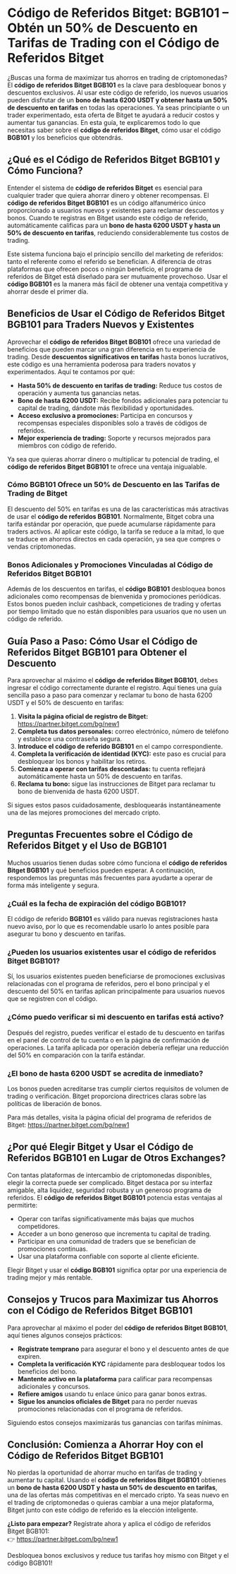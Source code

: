 <h1>Código de Referidos Bitget: BGB101 – Obtén un 50% de Descuento en Tarifas de Trading con el Código de Referidos Bitget</h1>
<p>¿Buscas una forma de maximizar tus ahorros en trading de criptomonedas? El <strong>código de referidos Bitget BGB101</strong> es la clave para desbloquear bonos y descuentos exclusivos. Al usar este código de referido, los nuevos usuarios pueden disfrutar de un <strong>bono de hasta 6200 USDT y obtener hasta un 50% de descuento en tarifas</strong> en todas las operaciones. Ya seas principiante o un trader experimentado, esta oferta de Bitget te ayudará a reducir costos y aumentar tus ganancias. En esta guía, te explicaremos todo lo que necesitas saber sobre el <strong>código de referidos Bitget</strong>, cómo usar el código <strong>BGB101</strong> y los beneficios que obtendrás.</p>

<h2>¿Qué es el Código de Referidos Bitget BGB101 y Cómo Funciona?</h2>
<p>Entender el sistema de <strong>código de referidos Bitget</strong> es esencial para cualquier trader que quiera ahorrar dinero y obtener recompensas. El <strong>código de referidos Bitget BGB101</strong> es un código alfanumérico único proporcionado a usuarios nuevos y existentes para reclamar descuentos y bonos. Cuando te registras en Bitget usando este código de referido, automáticamente calificas para un <strong>bono de hasta 6200 USDT y hasta un 50% de descuento en tarifas</strong>, reduciendo considerablemente tus costos de trading.</p>
<p>Este sistema funciona bajo el principio sencillo del marketing de referidos: tanto el referente como el referido se benefician. A diferencia de otras plataformas que ofrecen pocos o ningún beneficio, el programa de referidos de Bitget está diseñado para ser mutuamente provechoso. Usar el <strong>código BGB101</strong> es la manera más fácil de obtener una ventaja competitiva y ahorrar desde el primer día.</p>

<h2>Beneficios de Usar el Código de Referidos Bitget BGB101 para Traders Nuevos y Existentes</h2>
<p>Aprovechar el <strong>código de referidos Bitget BGB101</strong> ofrece una variedad de beneficios que pueden marcar una gran diferencia en tu experiencia de trading. Desde <strong>descuentos significativos en tarifas</strong> hasta bonos lucrativos, este código es una herramienta poderosa para traders novatos y experimentados. Aquí te contamos por qué:</p>
<ul>
<li><strong>Hasta 50% de descuento en tarifas de trading:</strong> Reduce tus costos de operación y aumenta tus ganancias netas.</li>
<li><strong>Bono de hasta 6200 USDT:</strong> Recibe fondos adicionales para potenciar tu capital de trading, dándote más flexibilidad y oportunidades.</li>
<li><strong>Acceso exclusivo a promociones:</strong> Participa en concursos y recompensas especiales disponibles solo a través de códigos de referidos.</li>
<li><strong>Mejor experiencia de trading:</strong> Soporte y recursos mejorados para miembros con código de referido.</li>
</ul>
<p>Ya sea que quieras ahorrar dinero o multiplicar tu potencial de trading, el <strong>código de referidos Bitget BGB101</strong> te ofrece una ventaja inigualable.</p>

<h3>Cómo BGB101 Ofrece un 50% de Descuento en las Tarifas de Trading de Bitget</h3>
<p>El descuento del 50% en tarifas es una de las características más atractivas de usar el <strong>código de referidos BGB101</strong>. Normalmente, Bitget cobra una tarifa estándar por operación, que puede acumularse rápidamente para traders activos. Al aplicar este código, la tarifa se reduce a la mitad, lo que se traduce en ahorros directos en cada operación, ya sea que compres o vendas criptomonedas.</p>

<h3>Bonos Adicionales y Promociones Vinculadas al Código de Referidos Bitget BGB101</h3>
<p>Además de los descuentos en tarifas, el <strong>código BGB101</strong> desbloquea bonos adicionales como recompensas de bienvenida y promociones periódicas. Estos bonos pueden incluir cashback, competiciones de trading y ofertas por tiempo limitado que no están disponibles para usuarios que no usen un código de referido.</p>

<h2>Guía Paso a Paso: Cómo Usar el Código de Referidos Bitget BGB101 para Obtener el Descuento</h2>
<p>Para aprovechar al máximo el <strong>código de referidos Bitget BGB101</strong>, debes ingresar el código correctamente durante el registro. Aquí tienes una guía sencilla paso a paso para comenzar y reclamar tu bono de hasta 6200 USDT y el 50% de descuento en tarifas:</p>
<ol>
<li><strong>Visita la página oficial de registro de Bitget:</strong> <a href="https://partner.bitget.com/bg/new1" target="_blank" rel="noopener noreferrer">https://partner.bitget.com/bg/new1</a></li>
<li><strong>Completa tus datos personales:</strong> correo electrónico, número de teléfono y establece una contraseña segura.</li>
<li><strong>Introduce el código de referido BGB101</strong> en el campo correspondiente.</li>
<li><strong>Completa la verificación de identidad (KYC):</strong> este paso es crucial para desbloquear los bonos y habilitar los retiros.</li>
<li><strong>Comienza a operar con tarifas descontadas:</strong> tu cuenta reflejará automáticamente hasta un 50% de descuento en tarifas.</li>
<li><strong>Reclama tu bono:</strong> sigue las instrucciones de Bitget para reclamar tu bono de bienvenida de hasta 6200 USDT.</li>
</ol>
<p>Si sigues estos pasos cuidadosamente, desbloquearás instantáneamente una de las mejores promociones del mercado cripto.</p>

<h2>Preguntas Frecuentes sobre el Código de Referidos Bitget y el Uso de BGB101</h2>
<p>Muchos usuarios tienen dudas sobre cómo funciona el <strong>código de referidos Bitget BGB101</strong> y qué beneficios pueden esperar. A continuación, respondemos las preguntas más frecuentes para ayudarte a operar de forma más inteligente y segura.</p>

<h3>¿Cuál es la fecha de expiración del código BGB101?</h3>
<p>El código de referido <strong>BGB101</strong> es válido para nuevas registraciones hasta nuevo aviso, por lo que es recomendable usarlo lo antes posible para asegurar tu bono y descuento en tarifas.</p>

<h3>¿Pueden los usuarios existentes usar el código de referidos Bitget BGB101?</h3>
<p>Sí, los usuarios existentes pueden beneficiarse de promociones exclusivas relacionadas con el programa de referidos, pero el bono principal y el descuento del 50% en tarifas aplican principalmente para usuarios nuevos que se registren con el código.</p>

<h3>¿Cómo puedo verificar si mi descuento en tarifas está activo?</h3>
<p>Después del registro, puedes verificar el estado de tu descuento en tarifas en el panel de control de tu cuenta o en la página de confirmación de operaciones. La tarifa aplicada por operación debería reflejar una reducción del 50% en comparación con la tarifa estándar.</p>

<h3>¿El bono de hasta 6200 USDT se acredita de inmediato?</h3>
<p>Los bonos pueden acreditarse tras cumplir ciertos requisitos de volumen de trading o verificación. Bitget proporciona directrices claras sobre las políticas de liberación de bonos.</p>
<p>Para más detalles, visita la página oficial del programa de referidos de Bitget: <a href="https://partner.bitget.com/bg/new1" target="_blank" rel="noopener noreferrer">https://partner.bitget.com/bg/new1</a></p>

<h2>¿Por qué Elegir Bitget y Usar el Código de Referidos BGB101 en Lugar de Otros Exchanges?</h2>
<p>Con tantas plataformas de intercambio de criptomonedas disponibles, elegir la correcta puede ser complicado. Bitget destaca por su interfaz amigable, alta liquidez, seguridad robusta y un generoso programa de referidos. El <strong>código de referidos Bitget BGB101</strong> potencia estas ventajas al permitirte:</p>
<ul>
<li>Operar con tarifas significativamente más bajas que muchos competidores.</li>
<li>Acceder a un bono generoso que incrementa tu capital de trading.</li>
<li>Participar en una comunidad de traders que se benefician de promociones continuas.</li>
<li>Usar una plataforma confiable con soporte al cliente eficiente.</li>
</ul>
<p>Elegir Bitget y usar el <strong>código BGB101</strong> significa optar por una experiencia de trading mejor y más rentable.</p>

<h2>Consejos y Trucos para Maximizar tus Ahorros con el Código de Referidos Bitget BGB101</h2>
<p>Para aprovechar al máximo el poder del <strong>código de referidos Bitget BGB101</strong>, aquí tienes algunos consejos prácticos:</p>
<ul>
<li><strong>Regístrate temprano</strong> para asegurar el bono y el descuento antes de que expiren.</li>
<li><strong>Completa la verificación KYC</strong> rápidamente para desbloquear todos los beneficios del bono.</li>
<li><strong>Mantente activo en la plataforma</strong> para calificar para recompensas adicionales y concursos.</li>
<li><strong>Refiere amigos</strong> usando tu enlace único para ganar bonos extras.</li>
<li><strong>Sigue los anuncios oficiales de Bitget</strong> para no perder nuevas promociones relacionadas con el programa de referidos.</li>
</ul>
<p>Siguiendo estos consejos maximizarás tus ganancias con tarifas mínimas.</p>

<h2>Conclusión: Comienza a Ahorrar Hoy con el Código de Referidos Bitget BGB101</h2>
<p>No pierdas la oportunidad de ahorrar mucho en tarifas de trading y aumentar tu capital. Usando el <strong>código de referidos Bitget BGB101</strong> obtienes un <strong>bono de hasta 6200 USDT y hasta un 50% de descuento en tarifas</strong>, una de las ofertas más competitivas en el mercado cripto. Ya seas nuevo en el trading de criptomonedas o quieras cambiar a una mejor plataforma, Bitget junto con este código de referido es la elección inteligente.</p>
<p><strong>¿Listo para empezar?</strong> Regístrate ahora y aplica el código de referidos Bitget BGB101:<br />
👉 <a href="https://partner.bitget.com/bg/new1" target="_blank" rel="noopener noreferrer">https://partner.bitget.com/bg/new1</a></p>
<p>Desbloquea bonos exclusivos y reduce tus tarifas hoy mismo con Bitget y el código BGB101!</p>

